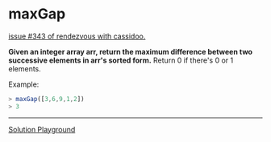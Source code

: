 # maxGap

[issue #343 of rendezvous with cassidoo.](https://buttondown.email/cassidoo/archive/if-you-dont-go-towards-the-thing-you-fear-you/)

**Given an integer array arr, return the maximum difference between two successive elements in arr's sorted form.**
Return 0 if there's 0 or 1 elements.

Example:

```ts
> maxGap([3,6,9,1,2])
> 3
```

---

[Solution Playground](https://tsplay.dev/WJ3P5w)
